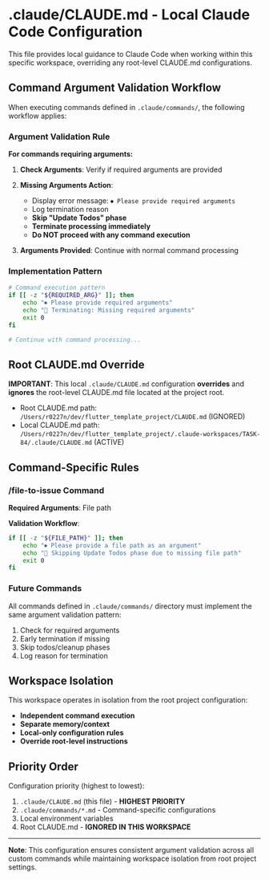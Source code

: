 # .claude/CLAUDE.md - Local Claude Code Configuration

This file provides local guidance to Claude Code when working within this specific workspace, overriding any root-level CLAUDE.md configurations.

## Command Argument Validation Workflow

When executing commands defined in `.claude/commands/`, the following workflow applies:

### Argument Validation Rule

**For commands requiring arguments:**

1. **Check Arguments**: Verify if required arguments are provided
2. **Missing Arguments Action**:

   - Display error message: `⏺ Please provide required arguments`
   - Log termination reason
   - **Skip "Update Todos" phase**
   - **Terminate processing immediately**
   - **Do NOT proceed with any command execution**

3. **Arguments Provided**: Continue with normal command processing

### Implementation Pattern

```bash
# Command execution pattern
if [[ -z "${REQUIRED_ARG}" ]]; then
    echo "⏺ Please provide required arguments"
    echo "📝 Terminating: Missing required arguments"
    exit 0
fi

# Continue with command processing...
```

## Root CLAUDE.md Override

**IMPORTANT**: This local `.claude/CLAUDE.md` configuration **overrides** and **ignores** the root-level CLAUDE.md file located at the project root.

- Root CLAUDE.md path: `/Users/r0227n/dev/flutter_template_project/CLAUDE.md` (IGNORED)
- Local CLAUDE.md path: `/Users/r0227n/dev/flutter_template_project/.claude-workspaces/TASK-84/.claude/CLAUDE.md` (ACTIVE)

## Command-Specific Rules

### /file-to-issue Command

**Required Arguments**: File path

**Validation Workflow**:

```bash
if [[ -z "${FILE_PATH}" ]]; then
    echo "⏺ Please provide a file path as an argument"
    echo "📝 Skipping Update Todos phase due to missing file path"
    exit 0
fi
```

### Future Commands

All commands defined in `.claude/commands/` directory must implement the same argument validation pattern:

1. Check for required arguments
2. Early termination if missing
3. Skip todos/cleanup phases
4. Log reason for termination

## Workspace Isolation

This workspace operates in isolation from the root project configuration:

- **Independent command execution**
- **Separate memory/context**
- **Local-only configuration rules**
- **Override root-level instructions**

## Priority Order

Configuration priority (highest to lowest):

1. `.claude/CLAUDE.md` (this file) - **HIGHEST PRIORITY**
2. `.claude/commands/*.md` - Command-specific configurations
3. Local environment variables
4. Root CLAUDE.md - **IGNORED IN THIS WORKSPACE**

---

**Note**: This configuration ensures consistent argument validation across all custom commands while maintaining workspace isolation from root project settings.
